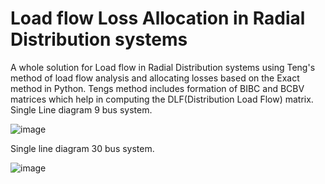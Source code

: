 # Load flow Loss Allocation in Radial Distribution systems
A whole solution for Load flow in Radial Distribution systems using Teng's method of load flow analysis and allocating losses based on the Exact method in Python.
Tengs method includes formation of BIBC and BCBV matrices which help in computing the DLF(Distribution Load Flow) matrix.
Single Line diagram 9 bus system.

![image](https://user-images.githubusercontent.com/83206285/133890536-1e883415-7e50-425f-aa0f-10c769385593.png)

Single line diagram 30 bus system.

![image](https://user-images.githubusercontent.com/83206285/133890558-a784cd9e-31b3-4219-b5cd-1b5463b6a72e.png)


